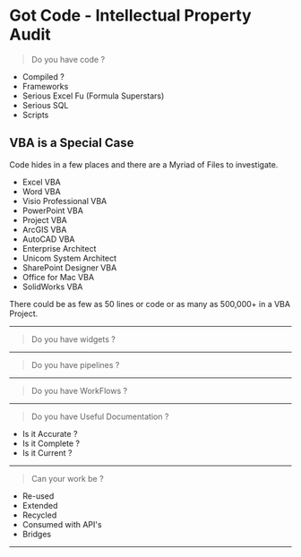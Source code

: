 <!-- nathan@logdata.tech Authored from Scratch starting from an Evernote Entry -->

# Got Code - Intellectual Property Audit

> Do you have code ?

- Compiled ?
- Frameworks
- Serious Excel Fu (Formula Superstars)
- Serious SQL
- Scripts

## VBA is a Special Case

Code hides in a few places and there are a Myriad of Files to investigate.

- Excel VBA
- Word VBA
- Visio Professional VBA
- PowerPoint VBA
- Project VBA
- ArcGIS VBA
- AutoCAD VBA
- Enterprise Architect
- Unicom System Architect
- SharePoint Designer VBA
- Office for Mac VBA
- SolidWorks VBA

There could be as few as 50 lines or code or as many as 500,000+ in a VBA Project.

---

> Do you have widgets ?

---

> Do you have pipelines ?

---

> Do you have WorkFlows ?

---

> Do you have Useful Documentation ?

- Is it Accurate ?
- Is it Complete ?
- Is it Current ?

---

> Can your work be ?

- Re-used
- Extended
- Recycled
- Consumed with API's
- Bridges

---
